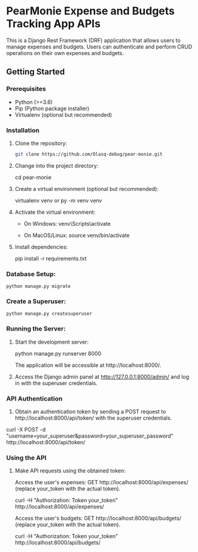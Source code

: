 # PearMonie Expense and Budgets Tracking App APIs

This is a Django Rest Framework (DRF) application that allows users to manage expenses and budgets. Users can authenticate and perform CRUD operations on their own expenses and budgets.

## Getting Started

### Prerequisites

- Python (>=3.6)
- Pip (Python package installer)
- Virtualenv (optional but recommended)

### Installation

1. Clone the repository:

   ```bash
   git clone https://github.com/Olasq-debug/pear-monie.git

2. Change into the project directory:

   cd pear-monie

3. Create a virtual environment (optional but recommended):

   virtualenv venv or py -m venv venv 

4. Activate the virtual environment:

   - On Windows:
        venv\Scripts\activate
    
   - On MacOS/Linux:
        source venv/bin/activate

5. Install dependencies:

   pip install -r requirements.txt

### Database Setup:

    python manage.py migrate

### Create a Superuser:

    python manage.py createsuperuser

### Running the Server:

1. Start the development server:

    python manage.py runserver 8000

    The application will be accessible at http://localhost:8000/.

2. Access the Django admin panel at http://127.0.0.1:8000/admin/ and log in with the superuser credentials.

### API Authentication

1. Obtain an authentication token by sending a POST request to http://localhost:8000/api/token/ with the superuser credentials.

curl -X POST -d "username=your_superuser&password=your_superuser_password" http://localhost:8000/api/token/

### Using the API

1. Make API requests using the obtained token:

    Access the user's expenses: GET http://localhost:8000/api/expenses/ (replace your_token with the actual token).

    curl -H "Authorization: Token your_token" http://localhost:8000/api/expenses/

    Access the user's budgets: GET http://localhost:8000/api/budgets/ (replace your_token with the actual token).

    curl -H "Authorization: Token your_token" http://localhost:8000/api/budgets/







